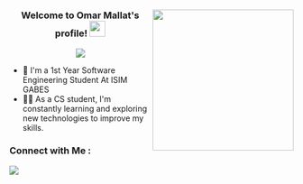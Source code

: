 #
<img width="250" align="right" src="https://c.tenor.com/_DOBjnGspYAAAAAM/code-coding.gif">

<h3 align="center">
  Welcome to Omar Mallat's profile!
  <img src="https://media.giphy.com/media/hvRJCLFzcasrR4ia7z/giphy.gif" width="28">
</h3>

<!-- Typing SVG by DenverCoder1 - https://github.com/DenverCoder1/readme-typing-svg -->
<p align="center">
  <a href="https://github.com/DenverCoder1/readme-typing-svg"><img src="https://readme-typing-svg.herokuapp.com/?lines=Web%20development%20enthusiast;Always%20learning%20new%20things&font=Fira%20Code&center=true&width=440&height=45&color=f75c7e&vCenter=true&size=22"></a>
</p> 

- 🏢 I'm a 1st Year Software Engineering Student At ISIM GABES 
- 👨‍💻 As a CS student, I'm constantly learning and exploring new technologies to improve my skills.


### Connect with Me :

<a href="https://[linkedin.com/in/Omar Mallat](https://www.linkedin.com/in/omar-mallat-8157951a6)" target="_blank"><img src="https://img.shields.io/badge/-Omar%20Mallat-0077B5?style=for-the-badge&logo=Linkedin&logoColor=white"/></a>

